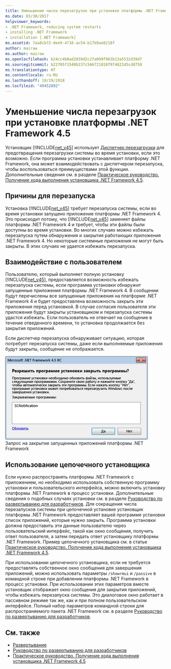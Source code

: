 ```yaml
---
title: Уменьшение числа перезагрузок при установке платформы .NET Framework 4.5
ms.date: 03/30/2017
helpviewer_keywords:
- .NET Framework, reducing system restarts
- installing .NET Framework
- installation [.NET Framework]
ms.assetid: 7aa8cb72-dee9-4716-ac54-b17b9ae8218f
author: mairaw
ms.author: mairaw
ms.openlocfilehash: b24cc4b0ad2839d2c2fa099f963b13a5532d39df
ms.sourcegitcommit: b22705f1540b237c566721018f974822d5cd8758
ms.translationtype: HT
ms.contentlocale: ru-RU
ms.lasthandoff: 10/19/2018
ms.locfileid: "49452892"
---
```

# <a name="reducing-system-restarts-during-net-framework-45-installations"></a>Уменьшение числа перезагрузок при установке платформы .NET Framework 4.5
Установщик [!INCLUDE[net_v45](../../../includes/net-v45-md.md)] использует [Диспетчер перезагрузки](https://go.microsoft.com/fwlink/?LinkId=231425) для предотвращения перезагрузки системы во время установки, если это возможно. Если программа установки устанавливает платформу .NET Framework, она может взаимодействовать с диспетчером перезапуска, чтобы воспользоваться преимуществами этой функции. Дополнительные сведения см. в разделе [Практическое руководство. Получение хода выполнения установщика .NET Framework 4.5](../../../docs/framework/deployment/how-to-get-progress-from-the-dotnet-installer.md).  
  
## <a name="reasons-for-a-restart"></a>Причины для перезапуска  
 Установка [!INCLUDE[net_v45](../../../includes/net-v45-md.md)] требует перезапуска системы, если во время установки запущено приложение платформы .NET Framework 4. Это происходит потому, что [!INCLUDE[net_v45](../../../includes/net-v45-md.md)] заменяет файлы платформы .NET Framework 4 и требует, чтобы эти файлы были доступны во время установки. Во многих случаях можно избежать перезапуска путем обнаружения и закрытия работающих приложения .NET Framework 4. Но некоторые системные приложения не могут быть закрыты. В этих случаях не удается избежать перезапуска.  
  
## <a name="end-user-experience"></a>Взаимодействие с пользователем  
 Пользователю, который выполняет полную установку [!INCLUDE[net_v45](../../../includes/net-v45-md.md)], предоставляется возможность избежать перезапуска системы, если программа установки обнаружит запущенные приложения платформы .NET Framework 4. В сообщении будут перечислены все запущенные приложения на платформе .NET Framework 4 и будет предоставлена возможность закрыть эти приложения перед установкой. В случае согласия пользователя эти приложения будут закрыты установщиком и перезапуска системы удастся избежать. Если пользователь не отвечает на сообщение в течение отведенного времени, то установка продолжается без закрытия приложений.  
  
 Если диспетчер перезапуска обнаруживает ситуацию, которая потребует перезапуска системы, даже если выполняемые приложения будут закрыты, сообщение не отображается.  
  
 ![Диалоговое окно закрытия приложения](../../../docs/framework/deployment/media/closeapplicationdialog.png "CloseApplicationDialog")  
Запрос на закрытие запущенных приложений платформы .NET Framework  
  
## <a name="using-a-chained-installer"></a>Использование цепочечного установщика  
 Если нужно распространять платформы .NET Framework с приложением, но необходимо использовать собственную программу установки и пользовательского интерфейса, можно включить установку платформы .NET Framework в процесс установки. Дополнительные сведения о подобных случаях установки см. в разделе [Руководство по развертыванию для разработчиков](../../../docs/framework/deployment/deployment-guide-for-developers.md). Для сокращения числа перезапусков системы при цепочечной установке установщик платформы .NET Framework предоставляет вашей программе установки список приложений, которые нужно закрыть. Программа установки должна предоставить эти данные пользователю через пользовательский интерфейс, такой как окно сообщения, получить ответ пользователя, а затем передать ответ установщику платформы .NET Framework. Пример цепочечного установщика см. в статье [Практическое руководство. Получение хода выполнения установщика .NET Framework 4.5](../../../docs/framework/deployment/how-to-get-progress-from-the-dotnet-installer.md).  
  
 При использовании цепочечного установщика, если не требуется предоставлять собственное окно сообщения для завершения приложений, можно использовать параметры `/showrmui` и `/passive` в командной строке при добавлении платформы .NET Framework в процесс установки. При использовании этих параметров вместе установщик отображает окно сообщения для закрытия приложений, чтобы избежать перезапуска системы. Это диалоговое окно работает в пассивном режиме так же, как и при полном пользовательском интерфейсе. Полный набор параметров командной строки для распространяемого пакета .NET Framework см. в разделе [Руководство по развертыванию для разработчиков](../../../docs/framework/deployment/deployment-guide-for-developers.md).  
  
## <a name="see-also"></a>См. также  
- [Развертывание](../../../docs/framework/deployment/index.md)  
- [Руководство по развертыванию для разработчиков](../../../docs/framework/deployment/deployment-guide-for-developers.md)  
- [Практическое руководство. Получение хода выполнения установщика .NET Framework 4.5](../../../docs/framework/deployment/how-to-get-progress-from-the-dotnet-installer.md)
